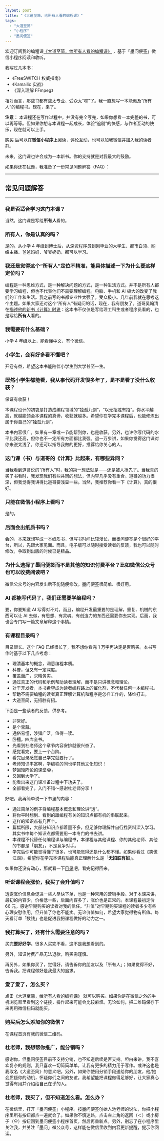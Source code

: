 ```yaml
---
layout: post
title: "《大道至简，给所有人看的编程课》"
tags:
  - "大道至简"
  - "小程序"
  - "墨问便签"
---
```


欢迎订阅我的编程课[《大道至简，给所有人看的编程课》](https://note.mowen.cn/note-intro/?noteUuid=Fj65tBfKpyvQrZEuFCmmT) ，基于「墨问便签」微信小程序阅读和收听。

我写过几本书：

- 《FreeSWITCH 权威指南》
- 《Kamailio 实战》
- 《深入理解 FFmpeg》

相对而言，那些书都有些太专业、受众太“窄”了。我一直想写一本能惠及“所有人”的编程书。现在，来了。

**注意：** 本课程还在写作过程中，并没有完全写完，如果你想看一本完整的书，可以再等等。但如果你想与本课程一起成长，体验“追剧”的快感，与作者互动的快乐，现在就可以上手。

[购买](https://note.mowen.cn/note-intro/?noteUuid=Fj65tBfKpyvQrZEuFCmmT) 后可以在**微信小程序**上阅读，评论互动，也可以加我微信并加入我的读者群。

未来，这门课也许会成为一本新书。你的支持就是对我最大的鼓励。

如果你还在犹豫，我准备了一份常见问题解答（FAQ）：

---

## 常见问题解答

---

### 我是否适合学习这门本课？

当然，这门课是写给**所有人**看的。

### 所有人，你是认真的吗？

是的。从小学 4 年级到博士后，从深资程序员到刚毕业的大学生、都市白领、网络主播、爸爸妈妈、爷爷奶奶，都可以学习。

### 我还是觉得这个“所有人”定位不精准，能具体描述一下为什么要这样定位吗？

编程是一种思维方式，是一种解决问题的方式，是一种生活方式。并不是所有人都要学习编程，但也不代表他们不需要理解编程。电脑、手机和 AI 极大的改变了我们的工作和生活。我之前写的书都专业性太强了，受众极小。几年前我就在思考这个主题。如果大家还对这个“所有人”有疑问的话，现在，我有朋友了。道哥吴翰清在[描述他的新书《计算》时说](https://www.zhihu.com/question/627862501)：这本书不仅仅是写给理工科生或者程序员看的，也是写给**所有人**看的。

### 我需要有什么基础？

小学 4 年级以上，能看懂中文，有个微信。

### 小学生，会有好多看不懂吧？

开卷有益，希望这本书能陪伴小学生到大学甚至一生。

### 既然小学生都能看，我从事代码开发很多年了，是不是看了没什么收获？

保证有收获！

本课程设计的初衷是打造成编程领域的“独孤九剑”，“以无招胜有招”。你水平越高，就越能领会本课程的真谛，收获就越多。希望你在学完本课程后，也能修炼出属于你自己的“独孤九剑”。

本书内容很广，如果有一章或一节能帮到你，也是收获。另外，也许你写代码的水平比我还高，但你也不一定所有方面都比我强。退一万步讲，如果你觉得这门课对你来说太浅了，你还可以指导我做的更好，推荐给你关心的人。

### 这门课（书）与道哥的《计算》比起来，有哪些异同？

当我看到道哥说的“所有人”时，我的第一想法就是——还是被人抢先了。当我真的买了书看时，我发现我们有些共同的想法，但内容几乎没有重合。道哥的功力很深，但我觉得我讲得比道哥要浅显一些。当然，我推荐你看一下《计算》，真的很好。

### 只能在微信小程序上看吗？

是的。

### 后面会出纸质书吗？

会的，本来就想写成一本纸质书，但写书时间比较漫长，而墨问便签是个很好的平台，所以，先跟大家见面。而且，电子版可以随时接受读者的反馈，我也可以随时修改，争取到出版的时候已是精品。

### 为什么选择了墨问便签而不是其他的知识付费平台？比如微信公众号也可以收费阅读吧？

微信公众号的内容发出后不能随便修改。墨问便签很简单、很好用。

### AI 都能写代码了，我们还需要学编程吗？

要，你要知道 AI 写得对不对。而且，编程开发最重要的是理解，重复、机械的东西可以让 AI 去做，有思想、有灵魂、有创造力的东西还需要你去实现。后面，我也会专门写一篇文章解释这个事情。

### 有课程目录吗？

目录很长。这个 FAQ 已经很长了，我不想你看完 1 万字再决定是否购买。本书写作时基于以下几点考虑：

- 理清基本的概念，洞悉编程本质。
- 科普，但又有一定深度。
- 覆盖面广，求精务实。
- 通过真正的代码和示例帮助读者理解，而不是只讲概念和理论。
- 对于开发者，本书希望成为读者编程路上的催化剂，不代替任何一本编程书。
- 帮助不需要编程的读者真正理解计算机和程序是怎样工作的，降维打击。
- 大道至简，无招胜有招。

下面是一些读者的反馈，供参考。

- 非常好。
- 是个宝藏。
- 通俗易懂，涉猎广泛，值得一读。
- 卧槽，四库全书。
- 光看到杜老师这个章节内容安排就很兴奋了。
- 感觉看完，要上一个台阶。
- 看完目录感觉自己学完就要行了。
- 老师知识丰富啊，学编程的同也学其他文化知识！
- 梦回矩阵论的课堂😂。
- 又回到大学了。
- 能看出来这门课准备过程中下功夫了。
- 全部看完了。入门不错～感谢杜老师分享！

好吧，我再简单说一下书里的内容：

- 通过简单的例子将编程基本概念和理论讲“透”。
- 将你平时想到、看到的跟编程有关的知识点都有机的串联起来。
- 这样的知识点有几百个。
- 篇幅所限，大部分知识点都着墨不多，但足够你理解并自行找资料深入学习。其实书中每个知识点都需要用一本专门的书去讲。
- 本课程不代替任何编程课与编程书，本课程与其他课程、你的其他老师、其他的书都是「朋友」，不是竞争对手。
- 学完后你可能觉得懂了很多，也可能觉得还是什么都不懂。如果你看过《笑傲江湖》，希望你在学完本课程后能真正理解什么是「**无招胜有招**」。

如果你还没有动心，那就看一下[目录](https://www.dujinfang.com/2023/12/13/simple-toc.html)吧，看完记得回来。

### 听说课程会涨价，我买了会升值吗？

透露涨价信息会促进一些人尽快下单，也是一种常用的营销手段。对于本课来讲，最初的内容少，价格低一些，后面内容多了，涨价也是正常的。本课程最初定价 66 元，感谢早期购买的读者对我的信任。“升值”对早期购买课程的读者多少有些心理安慰作用，但升值了你也不能卖。无论价值如何，希望大家觉得物有所值。每天看订单「数钱」也是促进我把课程做好的动力之一。

### 我打算买了，还有什么需要注意的吗？

买完**要好好学**。很多人买完不看，这不是我想看到的。

另外，知识付费产品无法退款，购买需谨慎。

再另外，如果你买了，觉得好，请告诉你的朋友以及「所有人」；如果觉得不好，告诉我。把课程做好是我最大的追求。

### 爱了爱了，怎么买？

点击[《大道至简，给所有人看的编程课》](https://note.mowen.cn/note-intro/?noteUuid=Fj65tBfKpyvQrZEuFCmmT) 就可以购买。如果你是在微信之外的手机浏览器里看到这个链接，操作起来可能会比较麻烦。无论如何，把二维码保存下来再用微信扫码就能买。

### 购买后怎么添加你的微信？

在课程首页有我的微信二维码。

### 杜老师，我想帮你推广，能分销吗？

感谢你。但墨问便签目前不支持分销，也不知道后续是否支持。坦白来讲，我不喜欢复杂的规则，我只喜欢一切简简单单，让我有更多的精力用于写作。或许这也是我取名《大道至简》的意义吧。另外，如果你使用分销手段送给你的朋友，他/她会质疑你的动机，怀疑你们之间的友谊。我希望能把课程做得足够好，让大家真心觉得有用并介绍给自己在乎的人。

### 杜老师，我买了，但不知道怎么看。怎么办？

在微信里，打开「墨问便签」小程序。按墨问便签创始人池老师的说法，你把小程序里所有按钮都点一遍就会了。如果你不慎迷路，点击左上角的返回（＜）或小房子（<img src="/images/house.svg" style="width:1em"/>）按钮回到墨问便签小程序首页，然后再重新点。另外，别忘了在小程序里关注我，并关注「墨问」微公众号，这样能在微信里收到内容更新提醒，提示你阅读。
